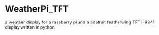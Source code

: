 # WeatherPi_TFT
a weather display for a raspberry pi and a adafruit featherwing TFT ili9341 display written in python
